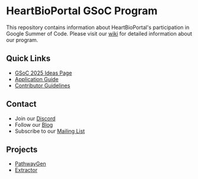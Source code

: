 # HeartBioPortal GSoC Program

This repository contains information about HeartBioPortal's participation in Google Summer of Code. Please visit our [wiki](https://github.com/HeartBioPortal/gsoc/wiki) for detailed information about our program.

## Quick Links
- [GSoC 2025 Ideas Page](https://github.com/HeartBioPortal/gsoc/wiki/Ideas-2025)
- [Application Guide](https://github.com/HeartBioPortal/gsoc/wiki/Application-Guide)
- [Contributor Guidelines](https://github.com/HeartBioPortal/gsoc/wiki/Contributor-Guidelines)

## Contact
- Join our [Discord](https://discord.gg/yourdiscord)
- Follow our [Blog](link-to-blog)
- Subscribe to our [Mailing List](link-to-mailing-list)

## Projects
- [PathwayGen](https://github.com/HeartBioPortal/pathwaygen)
- [Extractor](https://github.com/HeartBioPortal/extractor)
